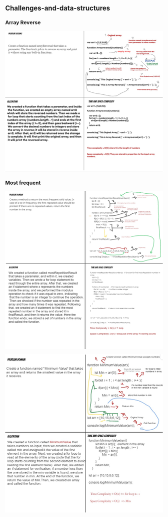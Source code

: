 ## Challenges-and-data-structures


### Array Reverse
![Array Reversal](https://github.com/osamaaAlmahameed/challenges-and-data-structures./blob/main/ArrayReversal.jpg?raw=true)


### Most frequent
![Array Reversal](https://github.com/osamaaAlmahameed/challenges-and-data-structures./blob/main/theMostFrequent.jpg?raw=true)

![Array Reversal](https://github.com/osamaaAlmahameed/challenges-and-data-structures./blob/main/MinmimValue.jpg?raw=true)


